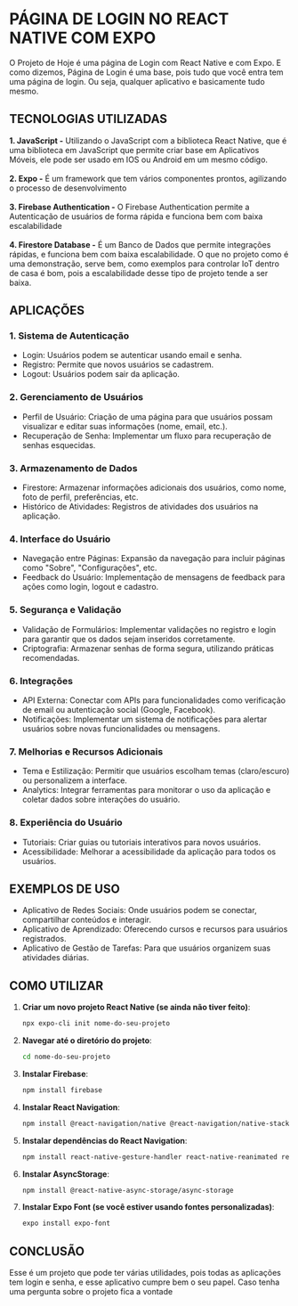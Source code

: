 # PÁGINA DE LOGIN NO REACT NATIVE COM EXPO
O Projeto de Hoje é uma página de Login com React Native e com Expo. E como dizemos, Página de Login é uma base, pois tudo que você entra tem uma página de login. Ou seja, qualquer aplicativo e basicamente tudo mesmo. 

## TECNOLOGIAS UTILIZADAS
**1. JavaScript -** Utilizando o JavaScript com a biblioteca React Native, que é uma biblioteca em JavaScript que permite criar base em Aplicativos Móveis, ele pode ser usado em IOS ou Android em um mesmo código.<br></br>
**2. Expo -** É um framework que tem vários componentes prontos, agilizando o processo de desenvolvimento<br></br>
**3. Firebase Authentication -** O Firebase Authentication permite a Autenticação de usuários de forma rápida e funciona bem com baixa escalabilidade<br></br>
**4. Firestore Database -** É um Banco de Dados que permite integrações rápidas, e funciona bem com baixa escalabilidade. O que no projeto como é uma demonstração, serve bem, como exemplos para controlar IoT dentro de casa é bom, pois a escalabilidade desse tipo de projeto tende a ser baixa.

## APLICAÇÕES

### 1. Sistema de Autenticação
  * Login: Usuários podem se autenticar usando email e senha.
  * Registro: Permite que novos usuários se cadastrem.
  * Logout: Usuários podem sair da aplicação.
### 2. Gerenciamento de Usuários
  * Perfil de Usuário: Criação de uma página para que usuários possam visualizar e editar suas informações (nome, email, etc.).
  * Recuperação de Senha: Implementar um fluxo para recuperação de senhas esquecidas.
### 3. Armazenamento de Dados
  * Firestore: Armazenar informações adicionais dos usuários, como nome, foto de perfil, preferências, etc.
  * Histórico de Atividades: Registros de atividades dos usuários na aplicação.
### 4. Interface do Usuário
  * Navegação entre Páginas: Expansão da navegação para incluir páginas como "Sobre", "Configurações", etc.
  * Feedback do Usuário: Implementação de mensagens de feedback para ações como login, logout e cadastro.
### 5. Segurança e Validação
  * Validação de Formulários: Implementar validações no registro e login para garantir que os dados sejam inseridos corretamente.
  * Criptografia: Armazenar senhas de forma segura, utilizando práticas recomendadas.
### 6. Integrações
  * API Externa: Conectar com APIs para funcionalidades como verificação de email ou autenticação social (Google, Facebook).
  * Notificações: Implementar um sistema de notificações para alertar usuários sobre novas funcionalidades ou mensagens.
### 7. Melhorias e Recursos Adicionais
  * Tema e Estilização: Permitir que usuários escolham temas (claro/escuro) ou personalizem a interface.
  * Analytics: Integrar ferramentas para monitorar o uso da aplicação e coletar dados sobre interações do usuário.
### 8. Experiência do Usuário
  * Tutoriais: Criar guias ou tutoriais interativos para novos usuários.
  * Acessibilidade: Melhorar a acessibilidade da aplicação para todos os usuários.

## EXEMPLOS DE USO
  * Aplicativo de Redes Sociais: Onde usuários podem se conectar, compartilhar conteúdos e interagir.
  * Aplicativo de Aprendizado: Oferecendo cursos e recursos para usuários registrados.
  * Aplicativo de Gestão de Tarefas: Para que usuários organizem suas atividades diárias.

## COMO UTILIZAR
1. **Criar um novo projeto React Native (se ainda não tiver feito)**:
   ```bash
   npx expo-cli init nome-do-seu-projeto
   ```

2. **Navegar até o diretório do projeto**:
   ```bash
   cd nome-do-seu-projeto
   ```

3. **Instalar Firebase**:
   ```bash
   npm install firebase
   ```

4. **Instalar React Navigation**:
   ```bash
   npm install @react-navigation/native @react-navigation/native-stack
   ```

5. **Instalar dependências do React Navigation**:
   ```bash
   npm install react-native-gesture-handler react-native-reanimated react-native-screens react-native-safe-area-context @react-native-community/masked-view
   ```

6. **Instalar AsyncStorage**:
   ```bash
   npm install @react-native-async-storage/async-storage
   ```

7. **Instalar Expo Font (se você estiver usando fontes personalizadas)**:
   ```bash
   expo install expo-font
   ```


## CONCLUSÃO
Esse é um projeto que pode ter várias utilidades, pois todas as aplicações tem login e senha, e esse aplicativo cumpre bem o seu papel. Caso tenha uma pergunta sobre o projeto fica a vontade

